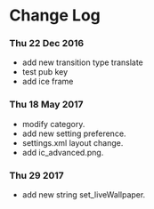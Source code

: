 # Change Log

### Thu 22 Dec 2016
* add new transition type translate
* test pub key
* add ice frame

### Thu 18 May 2017
* modify category.
* add new setting preference.
* settings.xml layout change.
* add ic_advanced.png.

### Thu 29 2017
* add new string set_liveWallpaper.
